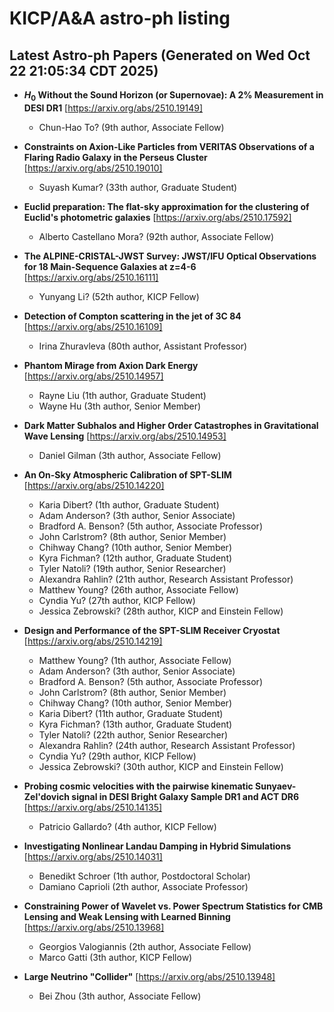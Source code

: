 # KICP/A&A astro-ph listing

## Latest Astro-ph Papers (Generated on Wed Oct 22 21:05:34 CDT 2025)

- **$H_0$ Without the Sound Horizon (or Supernovae): A 2% Measurement in DESI DR1**
[https://arxiv.org/abs/2510.19149]
  + Chun-Hao To? (9th author, Associate Fellow)

- **Constraints on Axion-Like Particles from VERITAS Observations of a Flaring Radio Galaxy in the Perseus Cluster**
[https://arxiv.org/abs/2510.19010]
  + Suyash Kumar? (33th author, Graduate Student)

- **Euclid preparation: The flat-sky approximation for the clustering of Euclid's photometric galaxies**
[https://arxiv.org/abs/2510.17592]
  + Alberto Castellano Mora? (92th author, Associate Fellow)

- **The ALPINE-CRISTAL-JWST Survey: JWST/IFU Optical Observations for 18 Main-Sequence Galaxies at z=4-6**
[https://arxiv.org/abs/2510.16111]
  + Yunyang Li? (52th author, KICP Fellow)

- **Detection of Compton scattering in the jet of 3C 84**
[https://arxiv.org/abs/2510.16109]
  + Irina Zhuravleva (80th author, Assistant Professor)

- **Phantom Mirage from Axion Dark Energy**
[https://arxiv.org/abs/2510.14957]
  + Rayne Liu (1th author, Graduate Student)
  + Wayne Hu (3th author, Senior Member)

- **Dark Matter Subhalos and Higher Order Catastrophes in Gravitational Wave Lensing**
[https://arxiv.org/abs/2510.14953]
  + Daniel Gilman (3th author, Associate Fellow)

- **An On-Sky Atmospheric Calibration of SPT-SLIM**
[https://arxiv.org/abs/2510.14220]
  + Karia Dibert? (1th author, Graduate Student)
  + Adam Anderson? (3th author, Senior Associate)
  + Bradford A. Benson? (5th author, Associate Professor)
  + John Carlstrom? (8th author, Senior Member)
  + Chihway Chang? (10th author, Senior Member)
  + Kyra Fichman? (12th author, Graduate Student)
  + Tyler Natoli? (19th author, Senior Researcher)
  + Alexandra Rahlin? (21th author, Research Assistant Professor)
  + Matthew Young? (26th author, Associate Fellow)
  + Cyndia Yu? (27th author, KICP Fellow)
  + Jessica Zebrowski? (28th author, KICP and Einstein Fellow)

- **Design and Performance of the SPT-SLIM Receiver Cryostat**
[https://arxiv.org/abs/2510.14219]
  + Matthew Young? (1th author, Associate Fellow)
  + Adam Anderson? (3th author, Senior Associate)
  + Bradford A. Benson? (5th author, Associate Professor)
  + John Carlstrom? (8th author, Senior Member)
  + Chihway Chang? (10th author, Senior Member)
  + Karia Dibert? (11th author, Graduate Student)
  + Kyra Fichman? (13th author, Graduate Student)
  + Tyler Natoli? (22th author, Senior Researcher)
  + Alexandra Rahlin? (24th author, Research Assistant Professor)
  + Cyndia Yu? (29th author, KICP Fellow)
  + Jessica Zebrowski? (30th author, KICP and Einstein Fellow)

- **Probing cosmic velocities with the pairwise kinematic Sunyaev-Zel'dovich signal in DESI Bright Galaxy Sample DR1 and ACT DR6**
[https://arxiv.org/abs/2510.14135]
  + Patricio Gallardo? (4th author, KICP Fellow)

- **Investigating Nonlinear Landau Damping in Hybrid Simulations**
[https://arxiv.org/abs/2510.14031]
  + Benedikt Schroer (1th author, Postdoctoral Scholar)
  + Damiano Caprioli (2th author, Associate Professor)

- **Constraining Power of Wavelet vs. Power Spectrum Statistics for CMB Lensing and Weak Lensing with Learned Binning**
[https://arxiv.org/abs/2510.13968]
  + Georgios Valogiannis (2th author, Associate Fellow)
  + Marco Gatti (3th author, KICP Fellow)

- **Large Neutrino "Collider"**
[https://arxiv.org/abs/2510.13948]
  + Bei Zhou (3th author, Associate Fellow)

